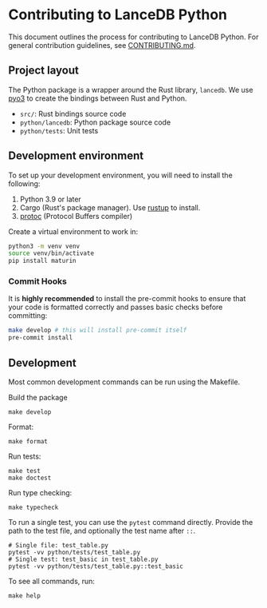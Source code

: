 # Contributing to LanceDB Python

This document outlines the process for contributing to LanceDB Python.
For general contribution guidelines, see [CONTRIBUTING.md](../CONTRIBUTING.md).

## Project layout

The Python package is a wrapper around the Rust library, `lancedb`. We use
[pyo3](https://pyo3.rs/) to create the bindings between Rust and Python.

- `src/`: Rust bindings source code
- `python/lancedb`: Python package source code
- `python/tests`: Unit tests

## Development environment

To set up your development environment, you will need to install the following:

1. Python 3.9 or later
2. Cargo (Rust's package manager). Use [rustup](https://rustup.rs/) to install.
3. [protoc](https://grpc.io/docs/protoc-installation/) (Protocol Buffers compiler)

Create a virtual environment to work in:

```bash
python3 -m venv venv
source venv/bin/activate
pip install maturin
```

### Commit Hooks

It is **highly recommended** to install the pre-commit hooks to ensure that your
code is formatted correctly and passes basic checks before committing:

```bash
make develop # this will install pre-commit itself
pre-commit install
```

## Development

Most common development commands can be run using the Makefile.

Build the package

```shell
make develop
```

Format:

```shell
make format
```

Run tests:

```shell
make test
make doctest
```

Run type checking:

```shell
make typecheck
```

To run a single test, you can use the `pytest` command directly. Provide the path
to the test file, and optionally the test name after `::`.

```shell
# Single file: test_table.py
pytest -vv python/tests/test_table.py
# Single test: test_basic in test_table.py
pytest -vv python/tests/test_table.py::test_basic
```

To see all commands, run:

```shell
make help
```
